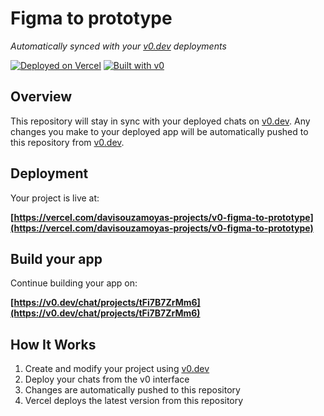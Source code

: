 # Figma to prototype

*Automatically synced with your [v0.dev](https://v0.dev) deployments*

[![Deployed on Vercel](https://img.shields.io/badge/Deployed%20on-Vercel-black?style=for-the-badge&logo=vercel)](https://vercel.com/davisouzamoyas-projects/v0-figma-to-prototype)
[![Built with v0](https://img.shields.io/badge/Built%20with-v0.dev-black?style=for-the-badge)](https://v0.dev/chat/projects/tFi7B7ZrMm6)

## Overview

This repository will stay in sync with your deployed chats on [v0.dev](https://v0.dev).
Any changes you make to your deployed app will be automatically pushed to this repository from [v0.dev](https://v0.dev).

## Deployment

Your project is live at:

**[https://vercel.com/davisouzamoyas-projects/v0-figma-to-prototype](https://vercel.com/davisouzamoyas-projects/v0-figma-to-prototype)**

## Build your app

Continue building your app on:

**[https://v0.dev/chat/projects/tFi7B7ZrMm6](https://v0.dev/chat/projects/tFi7B7ZrMm6)**

## How It Works

1. Create and modify your project using [v0.dev](https://v0.dev)
2. Deploy your chats from the v0 interface
3. Changes are automatically pushed to this repository
4. Vercel deploys the latest version from this repository